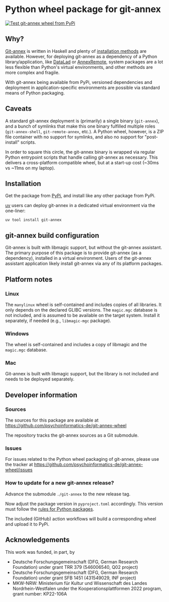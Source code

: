 # Python wheel package for git-annex

[![Test git-annex wheel from PyPi](https://github.com/psychoinformatics-de/git-annex-wheel/actions/workflows/test-pypi-wheel.yaml/badge.svg)](https://github.com/psychoinformatics-de/git-annex-wheel/actions/workflows/test-pypi-wheel.yaml)

## Why?

[Git-annex](https://git-annex.branchable.com/) is written in Haskell and plenty
of [installation methods](https://git-annex.branchable.com/install/) are
available. However, for deploying git-annex as a dependency of a Python
library/application, like [DataLad](https://datalad.org) or
[AnnexRemote](https://github.com/Lykos153/AnnexRemote), system packages
are a lot less flexible than Python's virtual environments, and other methods
are more complex and fragile.

With git-annex being available from PyPi, versioned dependencies and deployment
in application-specific environments are possible via standard means of Python
packaging.

## Caveats

A standard git-annex deployment is (primarily) a single binary (`git-annex`),
and a bunch of symlinks that make this one binary fulfilled multiple roles
(`git-annex-shell`, `git-remote-annex`, etc.). A Python wheel, however, is a
ZIP file container with no support for symlinks, and also no support for
"post-install" scripts.

In order to square this circle, the git-annex binary is wrapped via regular
Python entrypoint scripts that handle calling git-annex as necessary. This
delivers a cross-platform compatible wheel, but at a start-up cost (~30ms vs
~11ms on my laptop).

## Installation

Get the package from [PyPi](https://pypi.org/project/git-annex/), and install like
any other package from PyPi.

[uv](https://docs.astral.sh/uv/) users can deploy git-annex in a dedicated virtual
environment via the one-liner:

```
uv tool install git-annex
```

## git-annex build configuration

Git-annex is built with libmagic support, but without the git-annex assistant.
The primary purpose of this package is to provide git-annex (as a dependency),
installed in a virtual environment. Users of the git-annex assistant application
likely install git-annex via any of its platform packages.

## Platform notes

### Linux

The `manylinux` wheel is self-contained and includes copies of all libraries.
It only depends on the declared GLIBC versions.
The `magic.mgc` database is not included, and is assumed to be available on
the target system. Install it separately, if needed (e.g., `libmagic-mgc`
package).

### Windows

The wheel is self-contained and includes a copy of libmagic and the `magic.mgc` database.

### Mac

Git-annex is built with libmagic support, but the library is not included and needs
to be deployed separately.


## Developer information

### Sources

The sources for this package are available at
https://github.com/psychoinformatics-de/git-annex-wheel

The repository tracks the git-annex sources as a Git submodule.

### Issues

For issues related to the Python wheel packaging of git-annex, please
use the tracker at https://github.com/psychoinformatics-de/git-annex-wheel/issues

### How to update for a new git-annex release?

Advance the submodule `./git-annex` to the new release tag.

Now adjust the package version in `pyproject.toml` accordingly. This version
must follow the [rules for Python
packages](https://packaging.python.org/en/latest/discussions/versioning/).

The included (GitHub) action workflows will build a corresponding wheel
and upload it to PyPi.


## Acknowledgements

This work was funded, in part, by

- Deutsche Forschungsgemeinschaft (DFG, German Research Foundation) under grant TRR 379 (546006540, Q02 project)
- Deutsche Forschungsgemeinschaft (DFG, German Research Foundation) under grant SFB 1451 (431549029, INF project)
- MKW-NRW: Ministerium für Kultur und Wissenschaft des Landes Nordrhein-Westfalen under the Kooperationsplattformen 2022 program, grant number: KP22-106A
